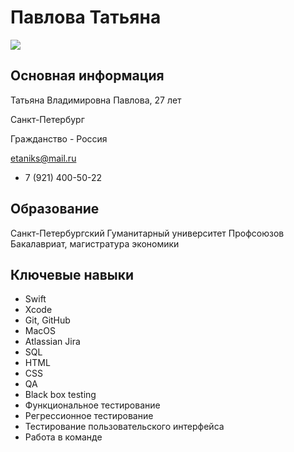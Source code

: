 # Павлова Татьяна

![](/Users/ilya/Desktop/PavlovaGitMaster/img/photo.jpg)

## Основная информация

Татьяна Владимировна Павлова, 27 лет

Санкт-Петербург

Гражданство - Россия

etaniks@mail.ru

+ 7 (921) 400-50-22


## Образование 

Санкт-Петербургский Гуманитарный университет Профсоюзов
Бакалавриат, магистратура экономики

## Ключевые навыки

* Swift
* Xcode
* Git, GitHub
* MacOS
* Atlassian Jira 
* SQL 
* HTML 
* CSS 
* QA 
* Black box testing 
* Функциональное тестирование 
* Регрессионное тестирование 
* Тестирование пользовательского интерфейса 
* Работа в команде
